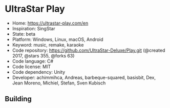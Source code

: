# UltraStar Play

- Home: https://ultrastar-play.com/en
- Inspiration: SingStar
- State: beta
- Platform: Windows, Linux, macOS, Android
- Keyword: music, remake, karaoke
- Code repository: https://github.com/UltraStar-Deluxe/Play.git (@created 2017, @stars 355, @forks 63)
- Code language: C#
- Code license: MIT
- Code dependency: Unity
- Developer: achimmihca, Andreas, barbeque-squared, basisbit, Dex, Jean Moreno, Michiel, Stefan, Sven Kubisch

## Building
